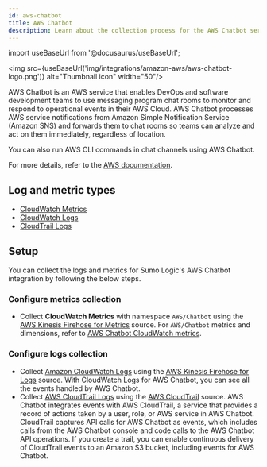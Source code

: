 ```yaml
---
id: aws-chatbot
title: AWS Chatbot
description: Learn about the collection process for the AWS Chatbot service.
---
```


import useBaseUrl from '@docusaurus/useBaseUrl';

<img src={useBaseUrl('img/integrations/amazon-aws/aws-chatbot-logo.png')} alt="Thumbnail icon" width="50"/>

AWS Chatbot is an AWS service that enables DevOps and software development teams to use messaging program chat rooms to monitor and respond to operational events in their AWS Cloud. AWS Chatbot processes AWS service notifications from Amazon Simple Notification Service (Amazon SNS) and forwards them to chat rooms so teams can analyze and act on them immediately, regardless of location.

You can also run AWS CLI commands in chat channels using AWS Chatbot.

For more details, refer to the [AWS documentation](https://docs.aws.amazon.com//chatbot/latest/adminguide/what-is.html).

## Log and metric types

* [CloudWatch Metrics](https://docs.aws.amazon.com//chatbot/latest/adminguide/monitoring-cloudwatch.html#available-cloudwatch-metrics)
* [CloudWatch Logs](https://docs.aws.amazon.com//chatbot/latest/adminguide/cloudwatch-logs.html)
* [CloudTrail Logs](https://docs.aws.amazon.com//chatbot/latest/adminguide/logging-using-cloudtrail.html)

## Setup

You can collect the logs and metrics for Sumo Logic's AWS Chatbot integration by following the below steps.

### Configure metrics collection

* Collect **CloudWatch Metrics** with namespace `AWS/Chatbot` using the [AWS Kinesis Firehose for Metrics](/docs/send-data/hosted-collectors/amazon-aws/aws-kinesis-firehose-metrics-source/) source. For `AWS/Chatbot` metrics and dimensions, refer to [AWS Chatbot CloudWatch metrics](https://docs.aws.amazon.com//chatbot/latest/adminguide/monitoring-cloudwatch.html#available-cloudwatch-metrics).

### Configure logs collection

* Collect [Amazon CloudWatch Logs](https://docs.aws.amazon.com//chatbot/latest/adminguide/cloudwatch-logs.html) using the [AWS Kinesis Firehose for Logs](/docs/send-data/hosted-collectors/amazon-aws/aws-kinesis-firehose-logs-source/) source. With CloudWatch Logs for AWS Chatbot, you can see all the events handled by AWS Chatbot. 
* Collect [AWS CloudTrail Logs](https://docs.aws.amazon.com//chatbot/latest/adminguide/logging-using-cloudtrail.html) using the [AWS CloudTrail](/docs/send-data/hosted-collectors/amazon-aws/aws-cloudtrail-source/) source. AWS Chatbot integrates events with AWS CloudTrail, a service that provides a record of actions taken by a user, role, or AWS service in AWS Chatbot. CloudTrail captures API calls for AWS Chatbot as events, which includes calls from the AWS Chatbot console and code calls to the AWS Chatbot API operations. If you create a trail, you can enable continuous delivery of CloudTrail events to an Amazon S3 bucket, including events for AWS Chatbot.
